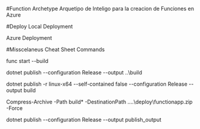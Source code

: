 #Function Archetype
Arquetipo de Inteligo para la creacion de Funciones en Azure

#Deploy
Local Deployment 

Azure Deployment

#Misscelaneus Cheat Sheet Commands

func start --build

dotnet publish --configuration Release --output ..\build

dotnet publish -r linux-x64 --self-contained false --configuration Release  --output build

Compress-Archive -Path build\* -DestinationPath ..\..\deploy\functionapp.zip  -Force

dotnet publish --configuration Release --output publish_output